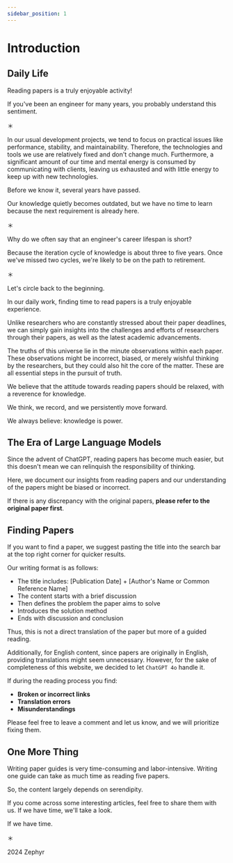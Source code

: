 ```yaml
---
sidebar_position: 1
---
```


# Introduction

## Daily Life

Reading papers is a truly enjoyable activity!

If you've been an engineer for many years, you probably understand this sentiment.

＊

In our usual development projects, we tend to focus on practical issues like performance, stability, and maintainability. Therefore, the technologies and tools we use are relatively fixed and don't change much. Furthermore, a significant amount of our time and mental energy is consumed by communicating with clients, leaving us exhausted and with little energy to keep up with new technologies.

Before we know it, several years have passed.

Our knowledge quietly becomes outdated, but we have no time to learn because the next requirement is already here.

＊

Why do we often say that an engineer's career lifespan is short?

Because the iteration cycle of knowledge is about three to five years. Once we've missed two cycles, we're likely to be on the path to retirement.

＊

Let's circle back to the beginning.

In our daily work, finding time to read papers is a truly enjoyable experience.

Unlike researchers who are constantly stressed about their paper deadlines, we can simply gain insights into the challenges and efforts of researchers through their papers, as well as the latest academic advancements.

The truths of this universe lie in the minute observations within each paper. These observations might be incorrect, biased, or merely wishful thinking by the researchers, but they could also hit the core of the matter. These are all essential steps in the pursuit of truth.

We believe that the attitude towards reading papers should be relaxed, with a reverence for knowledge.

We think, we record, and we persistently move forward.

We always believe: knowledge is power.

## The Era of Large Language Models

Since the advent of ChatGPT, reading papers has become much easier, but this doesn't mean we can relinquish the responsibility of thinking.

Here, we document our insights from reading papers and our understanding of the papers might be biased or incorrect.

If there is any discrepancy with the original papers, **please refer to the original paper first**.

## Finding Papers

If you want to find a paper, we suggest pasting the title into the search bar at the top right corner for quicker results.

Our writing format is as follows:

- The title includes: [Publication Date] + [Author's Name or Common Reference Name]
- The content starts with a brief discussion
- Then defines the problem the paper aims to solve
- Introduces the solution method
- Ends with discussion and conclusion

Thus, this is not a direct translation of the paper but more of a guided reading.

Additionally, for English content, since papers are originally in English, providing translations might seem unnecessary. However, for the sake of completeness of this website, we decided to let `ChatGPT 4o` handle it.

If during the reading process you find:

- **Broken or incorrect links**
- **Translation errors**
- **Misunderstandings**

Please feel free to leave a comment and let us know, and we will prioritize fixing them.

## One More Thing

Writing paper guides is very time-consuming and labor-intensive. Writing one guide can take as much time as reading five papers.

So, the content largely depends on serendipity.

If you come across some interesting articles, feel free to share them with us. If we have time, we'll take a look.

If we have time.

＊

2024 Zephyr
